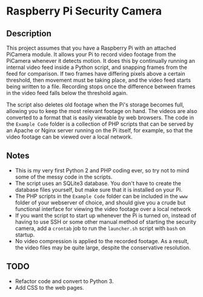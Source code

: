 # Raspberry Pi Security Camera

## Description

This project assumes that you have a Raspberry Pi with an attached PiCamera
module. It allows your Pi to record video footage from the PiCamera whenever it
detects motion. It does this by continually running an internal video feed
inside a Python script, and snapping frames from the feed for comparison. If
two frames have differing pixels above a certain threshold, then movement must
be taking place, and the video feed starts being written to a file. Recording
stops once the difference between frames in the video feed falls below the
threshold again.

The script also deletes old footage when the Pi's storage becomes full,
allowing you to keep the most relevant footage on hand. The videos are also
converted to a format that is easily viewable by web browsers. The code in the
`Example Code` folder is a collection of PHP scripts that can be served by an
Apache or Nginx server running on the Pi itself, for example, so that the video
footage can be viewed over a local network.

## Notes

* This is my very first Python 2 and PHP coding ever, so try not to mind some of the
  messy code in the scripts.
* The script uses an SQLite3 database. You don't have to create the database
  files yourself, but make sure that it is installed on your Pi.
* The PHP scripts in the `Example Code` folder can be included in the `www`
  folder of your webserver of choice, and should give you a crude but
functional interface for viewing the video footage over a local network
* If you want the script to start up whenever the Pi is turned on, instead of
  having to use SSH or some other manual method of starting the security
camera, add a `crontab` job to run the `launcher.sh` script with `bash` on
startup.
* No video compression is applied to the recorded footage. As a result,
  the video files may be quite large, despite the conservative resolution.

## TODO

* Refactor code and convert to Python 3.
* Add CSS to the web pages.
